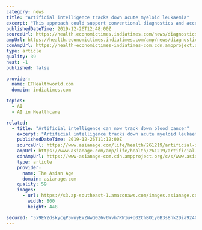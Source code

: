 ```yaml
---
category: news
title: "Artificial intelligence tracks down acute myeloid leukaemia"
excerpt: "This approach could support conventional diagnostics and accelerate therapy of the disease ... of the transcriptome can achieve using artificial intelligence, that is to say, trainable algorithms ..."
publishedDateTime: 2019-12-26T12:48:00Z
sourceUrl: https://health.economictimes.indiatimes.com/news/diagnostics/artificial-intelligence-tracks-down-acute-myeloid-leukaemia/72974624
ampUrl: https://health.economictimes.indiatimes.com/amp/news/diagnostics/artificial-intelligence-tracks-down-acute-myeloid-leukaemia/72974624
cdnAmpUrl: https://health-economictimes-indiatimes-com.cdn.ampproject.org/c/s/health.economictimes.indiatimes.com/amp/news/diagnostics/artificial-intelligence-tracks-down-acute-myeloid-leukaemia/72974624
type: article
quality: 39
heat: -1
published: false

provider:
  name: ETHealthworld.com
  domain: indiatimes.com

topics:
  - AI
  - AI in Healthcare

related:
  - title: "Artificial intelligence can now track down blood cancer"
    excerpt: "Artificial intelligence tracks down acute myeloid leukaemia ... This approach could support conventional diagnostics and accelerate therapy of the disease. \"Some studies have been carried out ..."
    publishedDateTime: 2019-12-26T11:12:00Z
    sourceUrl: https://www.asianage.com/life/health/261219/artificial-intelligence-can-now-track-down-blood-cancer.html
    ampUrl: https://www.asianage.com/amp/life/health/261219/artificial-intelligence-can-now-track-down-blood-cancer.html
    cdnAmpUrl: https://www-asianage-com.cdn.ampproject.org/c/s/www.asianage.com/amp/life/health/261219/artificial-intelligence-can-now-track-down-blood-cancer.html
    type: article
    provider:
      name: The Asian Age
      domain: asianage.com
    quality: 59
    images:
      - url: https://s3.ap-southeast-1.amazonaws.com/images.asianage.com/images/aa-Cover-vdtd739nmbtme80k0vq815q6o3-20191226110829.Medi.jpeg
        width: 800
        height: 448

secured: "5x9EYZdskycqP5wnyEVZWwQ0Z6v6Wvh7KW1u+o02ChBO1y0B3s8hk2Dia9240ipHwqB/iJS7KOFU/y0UHw7VHVzhtoPnvy3xLZ3D1a4KE2sQAJoQ4vC4TxqjRz1f34PgHNXV0sfgB0OWNIrmzSA8mtBrjqYhsFZJu0vFscxiNddE2V60CDRi6X/csadpe9TKBXEdREgD0M0Jfj6/FRzCCE3QeEl2FTBBG/FYzaWNRStXh26y+zicsuZ5y3MCu/r8qcNlqxmzYpzVvhLhhhjVMHvB24Dak9AutLq/+IycccuJq1LVA1Vf8MEmBV7QJ7i4;K4vpWaEWHSmKg9SsV69m5w=="
---
```


